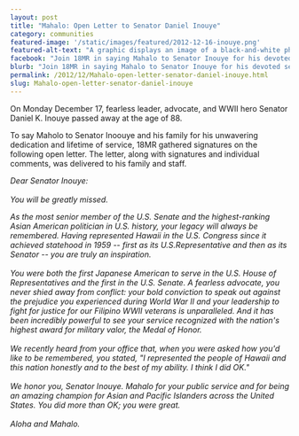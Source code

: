 ```yaml
---
layout: post
title: "Mahalo: Open Letter to Senator Daniel Inouye"
category: communities
featured-image: '/static/images/featured/2012-12-16-inouye.png'
featured-alt-text: "A graphic displays an image of a black-and-white photo of Inouye in military uniform, and an image of an older Inouye before the U.S. Congress. Text reads: September 7, 1924-December 17, 2012."
facebook: "Join 18MR in saying Mahalo to Senator Inouye for his devoted service."
blurb: "Join 18MR in saying Mahalo to Senator Inouye for his devoted service."
permalink: /2012/12/Mahalo-open-letter-senator-daniel-inouye.html
slug: Mahalo-open-letter-senator-daniel-inouye
---
```


On Monday December 17, fearless leader, advocate, and WWII hero Senator Daniel K. Inouye passed away at the age of 88. 

To say Maholo to Senator Inoouye and his family for his unwavering dedication and lifetime of service, 18MR gathered signatures on the following open letter. The letter, along with signatures and individual comments, was delivered to his family and staff.

<p><em>Dear Senator Inouye:
<br>
<br>
You will be greatly missed.

As the most senior member of the U.S. Senate and the highest-ranking Asian American politician in U.S. history, your legacy will always be remembered. Having represented Hawaii in the U.S. Congress since it achieved statehood in 1959 -- first as its U.S.Representative and then as its Senator -- you are truly an inspiration.
<br>
<br>
You were both the first Japanese American to serve in the U.S. House of Representatives and the first in the U.S. Senate. A fearless advocate, you never shied away from conflict: your bold conviction to speak out against the prejudice you experienced during World War II and your leadership to fight for justice for our Filipino WWII veterans is unparalleled. And it has been incredibly powerful to see your service recognized with the nation's highest award for military valor, the Medal of Honor.
<br>
<br>
We recently heard from your office that, when you were asked how you'd like to be remembered, you stated, "I represented the people of Hawaii and this nation honestly and to the best of my ability. I think I did OK." 
<br>
<br>
We honor you, Senator Inouye. Mahalo for your public service and for being an amazing champion for Asian and Pacific Islanders across the United States. You did more than OK; you were great.
<br>
<br>
Aloha and Mahalo.</em></p>
